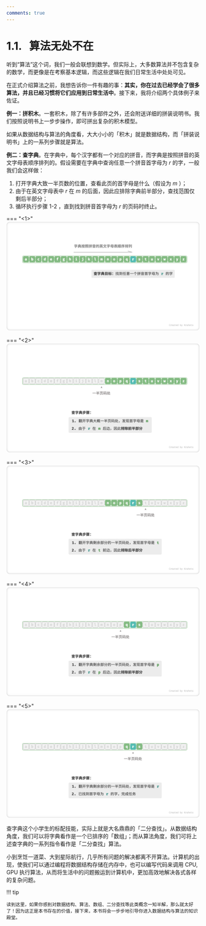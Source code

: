 ```yaml
---
comments: true
---
```


# 1.1. &nbsp; 算法无处不在

听到“算法”这个词，我们一般会联想到数学。但实际上，大多数算法并不包含复杂的数学，而更像是在考察基本逻辑，而这些逻辑在我们日常生活中处处可见。

在正式介绍算法之前，我想告诉你一件有趣的事：**其实，你在过去已经学会了很多算法，并且已经习惯将它们应用到日常生活中**。接下来，我将介绍两个具体例子来佐证。

**例一：拼积木**。一套积木，除了有许多部件之外，还会附送详细的拼装说明书。我们按照说明书上一步步操作，即可拼出复杂的积木模型。

如果从数据结构与算法的角度看，大大小小的「积木」就是数据结构，而「拼装说明书」上的一系列步骤就是算法。

**例二：查字典**。在字典中，每个汉字都有一个对应的拼音，而字典是按照拼音的英文字母表顺序排列的。假设需要在字典中查询任意一个拼音首字母为 $r$ 的字，一般我们会这样做：

1. 打开字典大致一半页数的位置，查看此页的首字母是什么（假设为 $m$ ）；
2. 由于在英文字母表中 $r$ 在 $m$ 的后面，因此应排除字典前半部分，查找范围仅剩后半部分；
3. 循环执行步骤 1-2 ，直到找到拼音首字母为 $r$ 的页码时终止。

=== "<1>"
    ![look_up_dictionary_step_1](algorithms_are_everywhere.assets/look_up_dictionary_step_1.png)

=== "<2>"
    ![look_up_dictionary_step_2](algorithms_are_everywhere.assets/look_up_dictionary_step_2.png)

=== "<3>"
    ![look_up_dictionary_step_3](algorithms_are_everywhere.assets/look_up_dictionary_step_3.png)

=== "<4>"
    ![look_up_dictionary_step_4](algorithms_are_everywhere.assets/look_up_dictionary_step_4.png)

=== "<5>"
    ![look_up_dictionary_step_5](algorithms_are_everywhere.assets/look_up_dictionary_step_5.png)

查字典这个小学生的标配技能，实际上就是大名鼎鼎的「二分查找」。从数据结构角度，我们可以将字典看作是一个已排序的「数组」；而从算法角度，我们可将上述查字典的一系列指令看作是「二分查找」算法。

小到烹饪一道菜、大到星际航行，几乎所有问题的解决都离不开算法。计算机的出现，使我们可以通过编程将数据结构存储在内存中，也可以编写代码来调用 CPU, GPU 执行算法，从而将生活中的问题搬运到计算机中，更加高效地解决各式各样的复杂问题。

!!! tip

    读到这里，如果你感到对数据结构、算法、数组、二分查找等此类概念一知半解，那么就太好了！因为这正是本书存在的价值，接下来，本书将会一步步地引导你进入数据结构与算法的知识殿堂。
